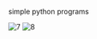 simple python programs

![7](https://user-images.githubusercontent.com/63741198/113091365-31a01a80-9205-11eb-9958-8b17d49b9b41.PNG)
![8](https://user-images.githubusercontent.com/63741198/113091375-349b0b00-9205-11eb-89cd-5e0a37cd91c1.PNG)

